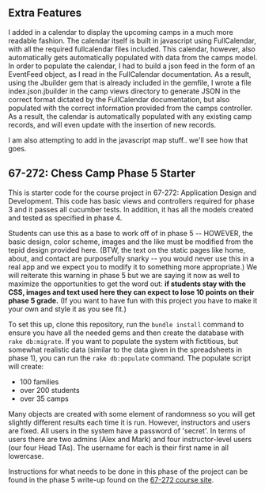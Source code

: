 ## Extra Features ##

I added in a calendar to display the upcoming camps in a much more readable fashion. The calendar itself is built in javascript
using FullCalendar, with all the required fullcalendar files included.  This calendar, however, also automatically gets automatically
populated with data from the camps model.  In order to populate the calendar, I had to build a json feed in the form of an
EventFeed object, as I read in the FullCalendar documentation.  As a result, using the Jbuilder gem that is already included
in the gemfile, I wrote a file index.json.jbuilder in the camp views directory to generate JSON in the correct format dictated by 
the FullCalendar documentation, but also populated with the correct information provided from the camps controller.  As a result,
the calendar is automatically populated with any existing camp records, and will even update with the insertion of new records.


I am also attempting to add in the javascript map stuff.. we'll see how that goes.


## 67-272: Chess Camp Phase 5 Starter ##

This is starter code for the course project in 67-272: Application Design and Development.  This code has basic views and controllers required for phase 3 and it passes all cucumber tests.  In addition, it has all the models created and tested as specified in phase 4.

Students can use this as a base to work off of in phase 5 -- HOWEVER, the basic design, color scheme, images and the like must be modified from the tepid design provided here.  (BTW, the text on the static pages like home, about, and contact are purposefully snarky -- you would never use this in a real app and we expect you to modify it to something more appropriate.)  We will reiterate this warning in phase 5 but we are saying it now as well to maximize the opportunities to get the word out: **if students stay with the CSS, images and text used here they can expect to lose 10 points on their phase 5 grade.**  (If you want to have fun with this project you have to make it your own and style it as you see fit.)

To set this up, clone this repository, run the `bundle install` command to ensure you have all the needed gems and then create the database with `rake db:migrate`.  If you want to populate the system with fictitious, but somewhat realistic data (similar to the data given in the spreadsheets in phase 1), you can run the `rake db:populate` command.  The populate script will create:
- 100 families
- over 200 students
- over 35 camps

Many objects are created with some element of randomness so you will get slightly different results each time it is run.  However, instructors and users are fixed.  All users in the system have a password of 'secret'.  In terms of users there are two admins (Alex and Mark) and four instructor-level users (our four Head TAs).  The username for each is their first name in all lowercase.

Instructions for what needs to be done in this phase of the project can be found in the phase 5 write-up found on the [67-272 course site](http://cmu-is-272.org/projects/5).
